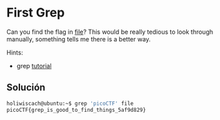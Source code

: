 # First Grep
Can you find the flag in [file](https://jupiter.challenges.picoctf.org/static/515f19f3612bfd97cd3f0c0ba32bd864/file)? This would be really tedious to look through manually, something tells me there is a better way.

Hints:
- grep [tutorial](https://ryanstutorials.net/linuxtutorial/grep.php)

## Solución
``` bash
holiwiscach@ubuntu:~$ grep 'picoCTF' file
picoCTF{grep_is_good_to_find_things_5af9d829}


```